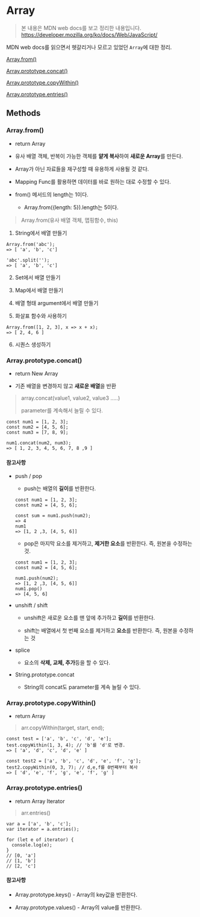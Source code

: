 # Array

> 본 내용은 MDN web docs를 보고 정리한 내용입니다.
> https://developer.mozilla.org/ko/docs/Web/JavaScript/

MDN web docs를 읽으면서 헷갈리거나 모르고 있었던 `Array`에 대한 정리.

[Array.from()](#array.from)

[Array.prototype.concat()](#array.prototype.concat)

[Array.prototype.copyWithin()](#array.prototype.copyWithin)

[Array.prototype.entries()](#array.prototype.entries)

## Methods

### Array.from()

- return Array

- 유사 배열 객체, 반복이 가능한 객체를 <b>얕게 복사</b>하여 <b>새로운 Array</b>를 만든다.

- Array가 아닌 자료들을 재구성할 때 유용하게 사용될 것 같다.

- Mapping Func를 활용하면 데이터를 바로 원하는 대로 수정할 수 있다.

- from() 메서드의 length는 1이다.

  - Array.from({length: 5}).length는 5이다.

> Array.from(유사 배열 객체, 맵핑함수, this)

1. String에서 배열 만들기

```
Array.from('abc');
=> [ 'a', 'b', 'c']

'abc'.split('');
=> [ 'a', 'b', 'c']
```

2. Set에서 배열 만들기

3. Map에서 배열 만들기

4. 배열 형태 argument에서 배열 만들기

5. 화살표 함수와 사용하기

```
Array.from([1, 2, 3], x => x + x);
=> [ 2, 4, 6 ]
```

6. 시퀀스 생성하기

### Array.prototype.concat()

- return New Array

- 기존 배열을 변경하지 않고 <b>새로운 배열</b>을 반환

> array.concat(value1, value2, value3 .....)
>
> parameter를 계속해서 늘릴 수 있다.

```
const num1 = [1, 2, 3];
const num2 = [4, 5, 6];
const num3 = [7, 8, 9];

num1.concat(num2, num3);
=> [ 1, 2, 3, 4, 5, 6, 7, 8 ,9 ]
```

#### 참고사항

- push / pop

  - push는 배열의 <b>길이</b>를 반환한다.

  ```
  const num1 = [1, 2, 3];
  const num2 = [4, 5, 6];

  const sum = num1.push(num2);
  => 4
  num1
  => [1, 2 ,3, [4, 5, 6]]
  ```

  - pop은 마지막 요소를 제거하고, <b>제거한 요소</b>를 반환한다. 즉, 원본을 수정하는 것.

  ```
  const num1 = [1, 2, 3];
  const num2 = [4, 5, 6];

  num1.push(num2);
  => [1, 2 ,3, [4, 5, 6]]
  num1.pop()
  => [4, 5, 6]
  ```

- unshift / shift

  - unshift은 새로운 요소를 맨 앞에 추가하고 <b>길이</b>를 반환한다.

  - shift는 배열에서 첫 번째 요소를 제거하고 <b>요소</b>를 반환한다. 즉, 원본을 수정하는 것

- splice

  - 요소의 <b>삭제, 교체, 추가</b>등을 할 수 있다.

- String.prototype.concat
  - String의 concat도 parameter를 계속 늘릴 수 있다.

### Array.prototype.copyWithin()

- return Array

> arr.copyWithin(target, start, end);

```
const test = ['a', 'b', 'c', 'd', 'e'];
test.copyWithin(1, 3, 4); // 'b'를 'd'로 변경.
=> [ 'a', 'd', 'c', 'd', 'e' ]

const test2 = ['a', 'b', 'c', 'd', 'e', 'f', 'g'];
test2.copyWithin(0, 3, 7); // d,e,f를 0번째부터 복사
=> [ 'd', 'e', 'f', 'g', 'e', 'f', 'g' ]
```

### Array.prototype.entries()

- return Array Iterator

> arr.entries()

```
var a = ['a', 'b', 'c'];
var iterator = a.entries();

for (let e of iterator) {
  console.log(e);
}
// [0, 'a']
// [1, 'b']
// [2, 'c']
```

#### 참고사항

- Array.prototype.keys() - Array의 key값을 반환한다.

- Array.prototype.values() - Array의 value를 반환한다.
